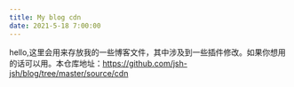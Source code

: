```yaml
---
title: My blog cdn
date: 2021-5-18 7:00:00
---
```


hello,这里会用来存放我的一些博客文件，其中涉及到一些插件修改。如果你想用的话可以用。本仓库地址：https://github.com/jsh-jsh/blog/tree/master/source/cdn
